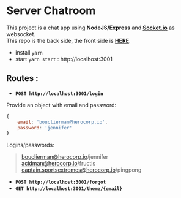 # Server Chatroom

This project is a chat app using **NodeJS/Express** and **[Socket.io](https://socket.io/fr/)** as websocket.  
This repo is the back side, the front side is **[HERE](https://github.com/AgathePons/react_09_chat-app_FRONT_socketio)**.

- install `yarn`
- start `yarn start` : http://localhost:3001

## Routes :

- **`POST http://localhost:3001/login`**

Provide an object with email and password:

```js
{
    email: 'bouclierman@herocorp.io',
    password: 'jennifer'
}
```

Logins/passwords:

> bouclierman@herocorp.io/jennifer  
> acidman@herocorp.io/fructis  
> captain.sportsextremes@herocorp.io/pingpong

- **`POST http://localhost:3001/forgot`**
- **`GET http://localhost:3001/theme/{email}`**
